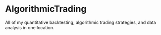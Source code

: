 # AlgorithmicTrading
All of my quantitative backtesting, algorithmic trading strategies, and data analysis in one location. 
